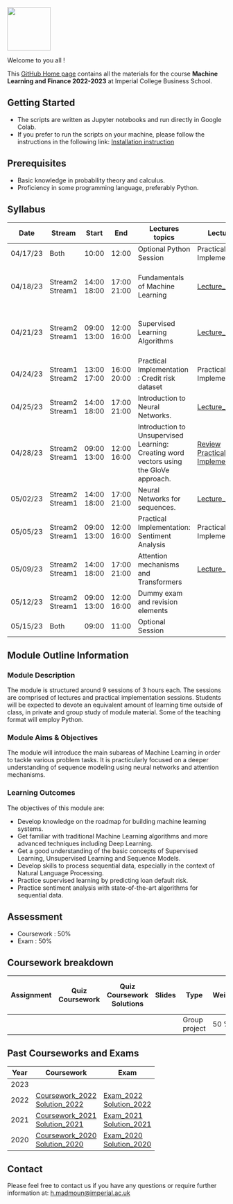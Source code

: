 <img src="https://drive.google.com/uc?export=view&id=1gmxxmwCR1WXK0IYtNqvE4QXFleznWqQO" height="100"/>

Welcome to you all !

This [GitHub Home page](https://hm-ai.github.io/MLF/) contains all the materials for the course **Machine Learning and Finance 2022-2023** at Imperial College Business School.


## Getting Started
* The scripts are written as Jupyter notebooks and run directly in Google Colab.
* If you prefer to run the scripts on your machine, please follow the instructions in the following link: [Installation instruction](https://colab.research.google.com/drive/1pRlyGPBJhizXXcSRxITIgCI8MQxS34Vp?usp=sharing)


## Prerequisites
* Basic knowledge in probability theory and calculus.
* Proficiency in some programming language, preferably Python. 


## Syllabus 

| Date     | Stream             | Start          | End            | Lectures topics                                                                        | Lectures                                                                                                 | Quiz                                                                                                                                                                                                                                                                                                                                                                                             | Quiz Solution                                                                               | Programming Session                                                                                                                                                                                                                           | Optional Reading                                                                                           |
|----------|--------------------|----------------|----------------|----------------------------------------------------------------------------------------|----------------------------------------------------------------------------------------------------------|--------------------------------------------------------------------------------------------------------------------------------------------------------------------------------------------------------------------------------------------------------------------------------------------------------------------------------------------------------------------------------------------------|---------------------------------------------------------------------------------------------|-----------------------------------------------------------------------------------------------------------------------------------------------------------------------------------------------------------------------------------------------|------------------------------------------------------------------------------------------------------------|
| 04/17/23 | Both               | 10:00          | 12:00          | Optional Python Session                                                                | Practical Implementation                                                                                 | No quiz                                                                                                                                                                                                                                                                                                                                                                                          | No quiz                                                                                     | [Code_Python](https://colab.research.google.com/drive/1Yf4tDdt5LnaZD153QPS5gs4Q0ypyO_ha?usp=sharing)  <br/> [Solution_Python](https://colab.research.google.com/drive/1xE2z5OAUgbkNcplIaAq4O5m0vbM6vJpv?usp=sharing)                          |                                                                                                            |
| 04/18/23 | Stream2<br>Stream1 | 14:00<br>18:00 | 17:00<br>21:00 | Fundamentals of Machine Learning                                                       | [Lecture_1](Lectures/Lecture_1.pdf "Lecture1 PDF")                                                       | [Background](https://forms.gle/2wwJ5n5QKjBa98zk8) <br/> [Slide8](https://forms.gle/tKwki7u2reQKDWAY8) <br/> [Slide23](https://forms.gle/g7KNsfnB8PMaxGtC7)  <br/>    [Quiz1 link](https://forms.gle/pJbzkC8J87QBLJFHA) <br/>   [Quiz1 pdf](Quiz/Quiz1.pdf "Quiz1 PDF")                                                                                                                           | [Quiz1 Solution](Quiz_Solution/Quiz1.pdf "Quiz1 PDF")                                       | [Programming_Session_1](https://colab.research.google.com/drive/1PDk72xnA9aXKJc1QB80iK7KkrPIl1jzh?usp=sharing)<br/> [Solution_Programming_Session_1](https://colab.research.google.com/drive/13gJd7uJeJgFDoF-pKRLWzo8A-9XsIRrO?usp=sharing)   | [Optional_reading](https://colab.research.google.com/drive/1EdiRTLSEjJrZY4xUAklD5UYXncXddte_?usp=sharing)  |
| 04/21/23 | Stream2<br>Stream1 | 09:00<br>13:00 | 12:00<br>16:00 | Supervised Learning Algorithms                                                         | [Lecture_2](Lectures/Lecture_2.pdf "Lecture2 PDF")                                                       | [Slide30](https://forms.gle/XJBMjz4cd9jM5zGn7) <br/> [Slide41](https://forms.gle/F6Hb9J7ip1LDbmHC6) <br/> [Slide47](https://forms.gle/3JX1A2VKEMLkq5778)  <br/>    [Quiz2 link](https://forms.gle/9ReitXQfLrgWpMcW8)  <br/>   [Quiz2 pdf](Quiz/Quiz2.pdf "Quiz2 PDF")                                                                                                                            | [Quiz2 Solution](Quiz_Solution/Quiz2.pdf "Quiz2 PDF")                                       | [Programming_Session_2](https://colab.research.google.com/drive/1kutJ21bQ5N-vkiCnaqVSPgFIrVxuakoy?usp=sharing) <br/> [Solution_Programming_Session_2](https://colab.research.google.com/drive/1RDgz0UEYcn1Z_oHv1_uTmMSii9yGo8hr?usp=sharing)  |                                                                                                            |
| 04/24/23 | Stream1<br>Stream2 | 13:00<br>17:00 | 16:00<br>20:00 | Practical Implementation : Credit risk dataset                                         | Practical Implementation                                                                                 | [Correct_Section](https://forms.gle/oLMnHpT55A5Abqng7) <br/> [Poll](https://forms.gle/BydDsBmkwGhvj9Ho7)                                                                                                                                                                                                                                                                                         |                                                                                             | [Programming_Session_3](https://colab.research.google.com/drive/15YExFNEfuDHNko09eEeVruE9el_Tnj2_?usp=sharing) <br/> [Solution_Programming_Session_3](https://colab.research.google.com/drive/1UZDULRgUxqbkjSo-ZGJn15_URwRQDKVX?usp=sharing)  |                                                                                                            |
| 04/25/23 | Stream2<br>Stream1 | 14:00<br>18:00 | 17:00<br>21:00 | Introduction to Neural Networks.                                                       | [Lecture_4](Lectures/Lecture_4.pdf "Lecture4 PDF")                                                       | [Quiz4 link](https://forms.gle/5rxPA9sA6VqfbPaN7)  <br/>   [Quiz4 pdf](Quiz/Quiz4.pdf "Quiz4 PDF")                                                                                                                                                                                                                                                                                               | [Quiz4 Solution](Quiz_Solution/Quiz4.pdf "Quiz2 PDF")                                       | [Programming_Session_4](https://colab.research.google.com/drive/1eSdLXq0NoOEOFjyevxqW9veDmMc8wtDV?usp=sharing)  <br/> [Solution_Programming_Session_4](https://colab.research.google.com/drive/1sT1P31eNpDbZ52hKgCQk2Xt8yOr322ky?usp=sharing) | [Optional_reading](https://colab.research.google.com/drive/1yjD2Ju2Lj3T9NrOLbNYXL983j4tK34jG?usp=sharing)  |
| 04/28/23 | Stream2<br>Stream1 | 09:00<br>13:00 | 12:00<br>16:00 | Introduction to Unsupervised Learning: Creating word vectors using the GloVe approach. | [Review](Lectures/Review_1.pdf) <br/> [Practical Implementation](Lectures/Lecture_5.pdf "Lecture5 PDF")  | [Introduction](https://jamboard.google.com/d/1oDEg_iTMn5aGs-QqScNArBYm-HVFY-QHbK5FPo_TRpI/edit?usp=sharing) <br/>  [GloVe_Quiz](https://forms.gle/WECyPUZMGaJ3FW2v5)   <br/> [Word2vec_Preprocessing](https://forms.gle/1LQNcBryHh3jTdmG7)   <br/> [Word2vec_Creating_Training_Data](https://forms.gle/3CMuRzNpyfk11Jwb6) <br/> [Word2vec_Training_process](https://forms.gle/JtwdZyrBCf7ZEL7u8) | [Word2vec_Preprocessing_Solution](Quiz_Solution/Word2vec_Preprocessing_Solution.pdf) <br/>  | [Programming_Session_5](https://colab.research.google.com/drive/1bL88MSsdLEdq-Qon72jkwwdvH-lXr8kJ?usp=sharing) <br/>  [Solution_Programming_Session_5](https://colab.research.google.com/drive/1pKn7vDbLClGk9MSNWd8bh72S9piDIJiL?usp=sharing) | [Optional_reading](https://colab.research.google.com/drive/1ZGp7L6UyNPFXhcmXNtkDWgyAtjpJKXrC?usp=sharing)  |
| 05/02/23 | Stream2<br>Stream1 | 14:00<br>18:00 | 17:00<br>21:00 | Neural Networks for sequences.                                                         | [Lecture_6](Lectures/Lecture_6.pdf "Lecture6 PDF")                                                       |                                                                                                                                                                                                                                                                                                                                                                                                  |                                                                                             | [Programming_Session_6](https://colab.research.google.com/drive/1haHrgxfgY78EzGAjWkOejO12z_9wppfV?usp=sharing) <br/>                                                                                                                          |                                                                                                            |
| 05/05/23 | Stream2<br>Stream1 | 09:00<br>13:00 | 12:00<br>16:00 | Practical Implementation: Sentiment Analysis                                           | Practical Implementation                                                                                 |                                                                                                                                                                                                                                                                                                                                                                                                  |                                                                                             | <br/>                                                                                                                                                                                                                                         |                                                                                                            |
| 05/09/23 | Stream2<br>Stream1 | 14:00<br>18:00 | 17:00<br>21:00 | Attention mechanisms and Transformers                                                  | [Lecture_8](Lectures/Lecture_8.pdf "Lecture6 PDF")                                                       |                                                                                                                                                                                                                                                                                                                                                                                                  |                                                                                             | <br/>                                                                                                                                                                                                                                         |                                                                                                            |
| 05/12/23 | Stream2<br>Stream1 | 09:00<br>13:00 | 12:00<br>16:00 | Dummy exam and revision elements                                                       |                                                                                                          |                                                                                                                                                                                                                                                                                                                                                                                                  |                                                                                             | <br/>                                                                                                                                                                                                                                         |                                                                                                            |
| 05/15/23 | Both               | 09:00          | 11:00          | Optional Session                                                                       |                                                                                                          |                                                                                                                                                                                                                                                                                                                                                                                                  |                                                                                             | <br/>                                                                                                                                                                                                                                         |                                                                                                            |






## Module Outline Information

### Module Description
The module is structured around 9 sessions of 3 hours each. The sessions are comprised of lectures and practical implementation sessions. Students will be expected to devote an equivalent amount of learning time outside of class, in private and group study of module material. Some of the teaching format will employ Python.

### Module Aims & Objectives
The module will introduce the main subareas of Machine Learning in order to tackle various problem tasks. It is practicularly focused on a deeper understanding of sequence modeling using neural networks and attention mechanisms.  

### Learning Outcomes 

The objectives of this module are:
* Develop knowledge on the roadmap for building machine learning systems.
* Get familiar with traditional Machine Learning algorithms and more advanced techniques including Deep Learning. 
* Get a good understanding of the basic concepts of Supervised Learning, Unsupervised Learning and Sequence Models.
* Develop skills to process sequential data, especially in the context of Natural Language Processing. 
* Practice supervised learning by predicting loan default risk.
* Practice sentiment analysis with state-of-the-art algorithms for sequential data.



## Assessment 

* Coursework : 50%
* Exam : 50% 


## Coursework breakdown

| Assignment | Quiz Coursework | Quiz Coursework Solutions | Slides | Type           | Weighting | Date Released to students | Date Due | 
|------------|-----------------|---------------------------|--------|----------------|-----------|---------------------------|----------|
|            |                 |                           |        | Group project  | 50 %      |                           |          |




## Past Courseworks and Exams

| Year | Coursework                                                                                                                                                                                              | Exam                                                                                                                                                          |
|------|---------------------------------------------------------------------------------------------------------------------------------------------------------------------------------------------------------|---------------------------------------------------------------------------------------------------------------------------------------------------------------|
| 2023 |                                                                                                                                                                                                         |                                                                                                                                                               |
| 2022 | [Coursework_2022](Past_Exams_Courseworks/Courseworks/2022/Coursework.pdf "Coursework PDF") <br/> [Solution_2022](https://colab.research.google.com/drive/1fNdinj_lNt4zV2-GsH4Lt9PVtKg-bHcV?usp=sharing) | [Exam_2022](Past_Exams_Courseworks/Exams/2022/Exam_2022.pdf "Exam PDF") <br/> [Solution_2022](Past_Exams_Courseworks/Exams/2022/Solution_2022.pdf "Exam PDF") |
| 2021 | [Coursework_2021](Past_Exams_Courseworks/Courseworks/2021/Coursework.pdf "Coursework PDF") <br/> [Solution_2021](https://colab.research.google.com/drive/1GyiYC-zRAYlec-hcUq3HQki3NmDc5ntH?usp=sharing) | [Exam_2021](Past_Exams_Courseworks/Exams/2021/Exam_2021.pdf "Exam PDF") <br/> [Solution_2021](Past_Exams_Courseworks/Exams/2021/Solution_2021.pdf "Exam PDF") |
| 2020 | [Coursework_2020](Past_Exams_Courseworks/Courseworks/2020/Coursework.pdf "Coursework PDF") <br/> [Solution_2020](https://colab.research.google.com/drive/1MGNTluiCN0xy5MWGhW6uxl3KsY5jRSbV?usp=sharing) | [Exam_2020](Past_Exams_Courseworks/Exams/2020/Exam_2020.pdf "Exam PDF") <br/> [Solution_2020](Past_Exams_Courseworks/Exams/2020/Solution_2020.pdf "Exam PDF") |




## Contact

Please feel free to contact us if you have any questions or require further information at: h.madmoun@imperial.ac.uk



